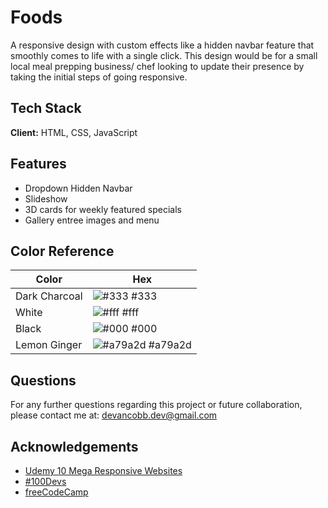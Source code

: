 
# Foods

A responsive design with custom effects like a hidden navbar feature that smoothly comes to life with a single click. This design would be for a small local meal prepping business/ chef looking to update their presence by taking the initial steps of going responsive. 


## Tech Stack

**Client:** HTML, CSS, JavaScript


## Features

- Dropdown Hidden Navbar
- Slideshow
- 3D cards for weekly featured specials
- Gallery entree images and menu

## Color Reference

| Color             | Hex                                                                |
| ----------------- | ------------------------------------------------------------------ |
| Dark Charcoal | ![#333](https://htmlcolors.com/hex/333) #333|
| White | ![#fff](https://htmlcolors.com/hex/fff) #fff |
| Black | ![#000](https://htmlcolors.com/hex/000) #000 |
| Lemon Ginger  | ![#a79a2d](https://htmlcolors.com/hex/a79a2d) #a79a2d |



## Questions

For any further questions regarding this project or future collaboration, please contact me at:   [devancobb.dev@gmail.com](devancobb.dev@gmail.com)


## Acknowledgements

 - [Udemy 10 Mega Responsive Websites](https://udemy.com)
 - [#100Devs](https://leonnoel.com/100devs)
 - [freeCodeCamp](https://freecodecamp.com)

